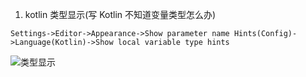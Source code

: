 1. kotlin 类型显示(写 Kotlin 不知道变量类型怎么办)
 ```text 
 Settings->Editor->Appearance->Show parameter name Hints(Config)->Language(Kotlin)->Show local variable type hints
 ```
 
 ![类型显示](https://raw.githubusercontent.com/sundyyh/study/master/dev/imgs/kotlin_show_local_variable_type_hints.jpg)
 